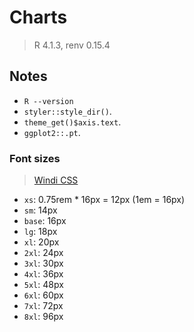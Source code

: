 # Charts

> R 4.1.3, renv 0.15.4

## Notes

- `R --version`
- `styler::style_dir()`.
- `theme_get()$axis.text`.
- `ggplot2::.pt`.

### Font sizes

> [Windi CSS](https://windicss.org/utilities/general/typography.html#font-size)

- `xs`: 0.75rem \* 16px = 12px (1em = 16px)
- `sm`: 14px
- `base`: 16px
- `lg`: 18px
- `xl`: 20px
- `2xl`: 24px
- `3xl`: 30px
- `4xl`: 36px
- `5xl`: 48px
- `6xl`: 60px
- `7xl`: 72px
- `8xl`: 96px

